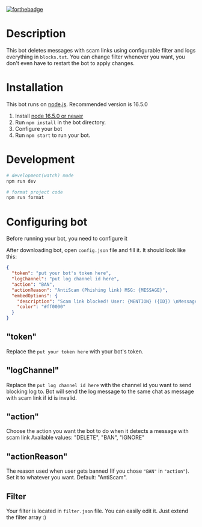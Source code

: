 [![forthebadge](https://forthebadge.com/images/badges/powered-by-coffee.svg)](https://forthebadge.com)

# Description

This bot deletes messages with scam links using configurable filter and logs everything in `blocks.txt`. You can change filter whenever you want, you don't even have to restart the bot to apply changes.

# Installation

This bot runs on [node.js](https://nodejs.org). Recommended version is 16.5.0

1. Install [node 16.5.0 or newer](https://nodejs.org/en/download/)
2. Run `npm install` in the bot directory.
3. Configure your bot
4. Run `npm start` to run your bot.

# Development

```bash
# development(watch) mode
npm run dev

# format project code
npm run format
```

# Configuring bot

Before running your bot, you need to configure it

After downloading bot, open `config.json` file and fill it. It should look like this:

```json
{
  "token": "put your bot's token here",
  "logChannel": "put log channel id here",
  "action": "BAN",
  "actionReason": "AntiScam (Phishing link) MSG: {MESSAGE}",
  "embedOptions": {
    "description": "Scam link blocked! User: {MENTION} ({ID}) \nMessage: {MESSAGE}",
    "color": "#ff0000"
  }
}
```

## "token"

Replace the `put your token here` with your bot's token.

## "logChannel"

Replace the `put log channel id here` with the channel id you want to send blocking log to.
Bot will send the log message to the same chat as message with scam link if id is invalid.

## "action"

Choose the action you want the bot to do when it detects a message with scam link
Available values: "DELETE", "BAN", "IGNORE"

## "actionReason"

The reason used when user gets banned (If you chose `"BAN"` in `"action"`).
Set it to whatever you want. Default: "AntiScam".

## Filter

Your filter is located in `filter.json` file. You can easily edit it. Just extend the filter array :)
